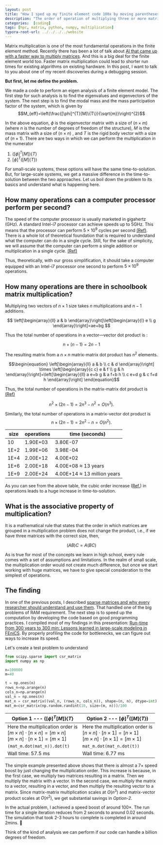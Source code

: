 ```yaml
---
layout: post
title: "How I sped up my finite element code 100x by moving parentheses."
description: "The order of operation of multiplying three or more matrices could significantly affect the run-time of the algorithm."
categories:  [coding]
tags: [hpc, matrix, python, numpy, multiplication]
typora-root-url: ../../../../website
---
```

Matrix multiplication is one of the most fundamental operations in the finite element method. Recently there has been a lot of talk about  [AI that came up with a faster way to multiply matrices](https://www.deepmind.com/blog/discovering-novel-algorithms-with-alphatensor). And this is a big deal for the finite element world too. Faster matrix multiplication could lead to shorter run times for existing algorithms on existing hardware. In this post, I want to talk to you about one of my recent discoveries during a debugging session.

**But first, let me define the problem.**

We made a code to perform an eigen analysis of a finite element model. The first step for such analysis is to find the eigenvalues and eigenvectors of the system. The next step is to find the modal mass and the mass participation factor of the system, which is given by
 $$M_{eff}=\left(\frac{[\phi]^{T}[M]\{T\}}{\sqrt{m}}\right)^{2}$$

In the above equation, $\phi$ is the eigenvector matrix with a size of $(n\times m)$ (where $n$ is the number of degrees of freedom of the structure), $M$ is the mass matrix with a size of $(n\times n)$ , and $T$ is the rigid body vector with a size of $(n\times 1)$. There are two ways in which we can perform the multiplication in the numerator

1. $([\phi]^{T}[M])\{T\}$
2. $[\phi]^{T}([M]\{T\})$

For small-scale systems, these options will have the same time-to-solution. But, for large-scale systems, we get a massive difference in the time-to-solution between the two approaches. Let us boil down the problem to its basics and understand what is happening here.

## How many operations can a computer processor perform per second?

The speed of the computer processor is usually marketed in gigahertz (GHz). A standard Intel-i7 processor can achieve speeds up to 5GHz. This means that the processor can perform $5 \times 10^9$ cycles per second [(Ref)](https://stackoverflow.com/questions/43651954/what-is-a-clock-cycle-and-clock-speed). There is a whole lot of theoretical foundation that is required to understand what the computer can do in a single cycle. Still, for the sake of simplicity, we will assume that the computer can perform a single addition or multiplication in a single cycle. [(Ref)](https://qr.ae/pvQsE4)

Thus, theoretically, with our gross simplification, it should take a computer equipped with an  Intel-i7 processor one second to perform $5 \times 10^9$ operations. 

## How many operations are there in schoolbook matrix multiplication?
Multiplying two vectors of $n\times 1$ size takes  $n$ multiplications and $n-1$ additions.

$$
\left[\begin{array}{ll}
a & b 
\end{array}\right]\left[\begin{array}{l}
e \\
g 
\end{array}\right]=ae+bg
$$

Thus the total number of operations in a vector—vector dot product is : 

$$n+(n-1) = 2n-1$$

The resulting matrix from a $n \times n$ matrix-matrix dot product has $n^2$ elements. 

$$\begin{equation}
\left[\begin{array}{ll}
a & b \\
c & d
\end{array}\right] \times \left[\begin{array}{c c}
e & f \\
g & h
\end{array}\right]=\left[\begin{array}{ll}
a e+b g & a f+b h \\
c e+d g & c f+d h
\end{array}\right]
\end{equation}$$ 

Thus, the total number of operations in the matrix-matrix dot product is [(Ref)](https://math.stackexchange.com/questions/484661/calculating-the-number-of-operations-in-matrix-multiplication#:~:text=Thus%20the%20total%20number%20of,%3DO(n3).)

$$n^2 \times (2n-1) = 2n^3-n^2 = O(n^3).$$

Similarly, the total number of operations in a matrix-vector dot product is
$$n \times (2n-1) = 2n^2-n = O(n^2).$$

| size     | operations | time (seconds) |
| -------- | ---------- | -------------- |
| 10 | 1.90E+03  | 3.80E-07       |
| 1E+2  | 1.99E+06   | 3.98E-04       |
| 1E+4 | 2.00E+12   | 4.00E+02       |
| 1E+6 | 2.00E+18   | 4.00E+08 $\approx$ 13 years      |
| 1E+9 | 2.00E+24   | 4.00E+14 $\approx$ 13 million years |

As you can see from the above table, the cubic order increase ([Ref.](https://www.freecodecamp.org/news/big-o-notation-why-it-matters-and-why-it-doesnt-1674cfa8a23c/)) in operations leads to a huge increase in time-to-solution.  


## What is the associative property of multiplication?

It is a mathematical rule that states that the order in which matrices are grouped in a multiplication problem does not change the product, i.e., if we have three matrices with the correct size, then,

$$(AB)C=A(BC)$$

As is true for most of the concepts we learn in high school, every rule comes with a set of assumptions and limitations. In the realm of small scale, the multiplication order would not create much difference, but once we start working with huge matrices, we have to give special consideration to the simplest of operations.

## The finding
In one of the previous posts, I described [sparse matrices and why every researcher should understand and use them](http://localhost:4000/2022/01/31/please-use-sparse-matrices.html). That handled one of the big problems of RAM requirement. The next step is to speed up the computation by developing the code based on good programming practices. I compiled most of my findings in this presentation: [Run-time from 300 years to 300 min: Lessons learned in large-scale modeling in FEniCS](https://www.researchgate.net/publication/352643174_Run-time_from_300_years_to_300_min_Lessons_learned_in_large-scale_modeling_in_FEniCS). By properly profiling the code for bottlenecks, we can figure out ways to increase its speed.

Let's create a test problem to understand

```python
from scipy.sparse import csr_matrix
import numpy as np

n=100000
m=40

t = np.ones(n)
rows_n=np.arange(n)
cols_n=np.arange(n)
val_n = np.ones(n)
mat_n = csr_matrix((val_n, (rows_n, cols_n)), shape=(n, n), dtype=int)
mat_m=csr_matrix(np.random.randint(10, size=(m, n)))/100
```

| Option 1 --- $([\phi]^{T}[M])\{T\}$ | Option 2 --- $[\phi]^{T}([M]\{T\})$ |
| -------- | -------- |
|Here the multiplication order is<br> $[m \times n]\cdot[n\times n] = [m\times n]$<br>$[m \times n]\cdot[n\times 1] = [m\times 1]$          |     Here the multiplication order is<br> $[n \times n]\cdot[n\times1] = [n\times 1]$<br>$[m \times n]\cdot[n\times1] = [m\times 1]$     |
|`(mat_m.dot(mat_n)).dot(t)` | `mat_m.dot(mat_n.dot(t))`|
|Wall time: 57.5 ms | Wall time: 6.77 ms |

The simple example presented above shows that there is almost a $7\times$ speed boost by just changing the multiplication order. This increase is because, in the first case, we multiply two matrices resulting in a matrix. Then we multiply the matrix with a vector. In the second case, we multiply the matrix to a vector, resulting in a vector, and then multiply the resulting vector to a matrix. Since matrix-matrix multiplication scales at $O(n^3)$ and matrix-vector product scales at $O(n^2)$, we get substantial savings in _Option-2_.

In the actual problem, I achieved a speed boost of around $100\times$. The run time for a single iteration reduces from 2 seconds to around 0.02 seconds. The simulation that took 2-3 hours to complete is completed in around 2mins. 🥳

Think of the kind of analysis we can perform if our code can handle a billion degrees of freedom.

